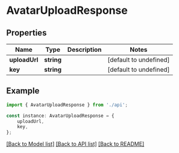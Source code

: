 # AvatarUploadResponse


## Properties

Name | Type | Description | Notes
------------ | ------------- | ------------- | -------------
**uploadUrl** | **string** |  | [default to undefined]
**key** | **string** |  | [default to undefined]

## Example

```typescript
import { AvatarUploadResponse } from './api';

const instance: AvatarUploadResponse = {
    uploadUrl,
    key,
};
```

[[Back to Model list]](../README.md#documentation-for-models) [[Back to API list]](../README.md#documentation-for-api-endpoints) [[Back to README]](../README.md)
